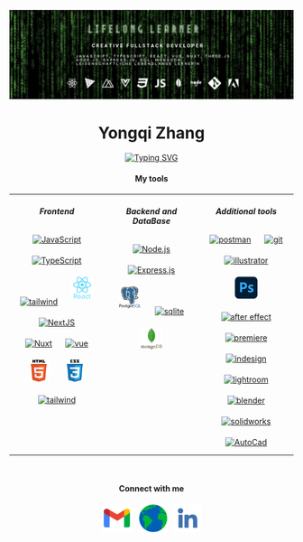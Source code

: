 <p align="center"><img src="assets/lifelong learner.png" alt="header" /></p>
<h1 align="center">Yongqi Zhang</h1>
<p align="center">
<a href="https://git.io/typing-svg"><img src="https://readme-typing-svg.demolab.com?font=Fira+Code&pause=1000&width=435&lines=Full+Stack+Developer" alt="Typing SVG" /></a>
</p>

#### <div align="center">My tools</div>

<table><tr><td valign="top" width="33%" >

##### <div align="center">Frontend</div>

<div align="center">  
<a href="https://www.javascript.com/" target="blank"><img style="margin: 10px" src="https://profilinator.rishav.dev/skills-assets/javascript-original.svg" alt="JavaScript"  width="40" height="40"" /></a>
<a href="https://www.typescriptlang.org/" target="_blank"><img style="margin: 10px" src="https://profilinator.rishav.dev/skills-assets/typescript-original.svg" alt="TypeScript"  width="40" height="40" /></a>
<a href="https://threejs.org/" alt="threejs" target="_blank"><img src="https://upload.vectorlogo.zone/logos/threejs/images/83129207-9005-4463-8181-65a3cc3bf8fd.svg" alt="tailwind" style="margin: 10px" width="40" height="40"/></a>
  <a href="https://reactjs.org/" target="_blank"><img src="https://raw.githubusercontent.com/devicons/devicon/master/icons/react/react-original-wordmark.svg" alt="react" style="margin: 10px" width="40" height="40"/></a>
<a href="https://nextjs.org/" target="_blank" ><img style="margin: 10px" src="https://profilinator.rishav.dev/skills-assets/nextjs.png" alt="NextJS" style="margin: 10px"  height="40" /></a>  
<a href="https://nuxt.com/" target="_blank"><img src="https://www.vectorlogo.zone/logos/nuxtjs/nuxtjs-icon.svg" alt="Nuxt" style="margin: 10px" width="40" height="40"/></a>
<a href="https://vuejs.org/" target="_blank"><img src="https://www.vectorlogo.zone/logos/vuejs/vuejs-icon.svg" alt="vue" style="margin: 10px" width="40" height="40"/></a>
<a href="https://www.w3.org/html/" target="_blank"><img src="https://raw.githubusercontent.com/devicons/devicon/master/icons/html5/html5-original-wordmark.svg" alt="html5" style="margin: 10px" width="40" height="40"/></a>
<a href="https://www.w3schools.com/css/" target="_blank"><img src="https://raw.githubusercontent.com/devicons/devicon/master/icons/css3/css3-original-wordmark.svg" alt="css3" style="margin: 10px"  width="40" height="40"/></a>
<a href="https://tailwindcss.com/" target="_blank"><img src="https://www.vectorlogo.zone/logos/tailwindcss/tailwindcss-icon.svg" alt="tailwind" style="margin: 10px" width="40" height="40"/></a>
</div>

</td><td valign="top" width="33%">

##### <div align="center">Backend and DataBase</div>

<div align="center">  
<a href="https://nodejs.org/" target="_blank"><img style="margin: 10px" src="https://profilinator.rishav.dev/skills-assets/nodejs-original-wordmark.svg" alt="Node.js" style="margin: 10px"  height="60" /></a>
<a href="https://expressjs.com/" target="_blank"><img style="margin: 10px" src="https://profilinator.rishav.dev/skills-assets/express-original-wordmark.svg" alt="Express.js" style="margin: 10px" height="60" /></a>
<a href="https://www.postgresql.org" target="_blank" rel="noreferrer"><img src="https://raw.githubusercontent.com/devicons/devicon/master/icons/postgresql/postgresql-original-wordmark.svg" alt="postgresql" style="margin: 10px"  width="40" height="40"/></a>
<a href="https://www.sqlite.org/" target="_blank" rel="noreferrer"><img src="https://www.vectorlogo.zone/logos/sqlite/sqlite-icon.svg" alt="sqlite" style="margin: 10px" width="40" height="40"/></a>
<a href="https://www.mongodb.com/" target="_blank" rel="noreferrer"><img src="https://raw.githubusercontent.com/devicons/devicon/master/icons/mongodb/mongodb-original-wordmark.svg" alt="mongodb" style="margin: 10px"  width="40" height="40"/></a>
</div>

</div>

</td><td valign="top" width="33%">

##### <div align="center">Additional tools</div>

<div align="center">  
<a href="https://postman.com" target="_blank" rel="noreferrer"><img src="https://www.vectorlogo.zone/logos/getpostman/getpostman-icon.svg" alt="postman" style="margin: 10px"  width="40" height="40"/></a>
<a href="https://git-scm.com/" target="_blank" rel="noreferrer"><img src="https://www.vectorlogo.zone/logos/git-scm/git-scm-icon.svg" alt="git"  style="margin: 10px" width="40" height="40"/></a>
<a href="https://www.adobe.com/in/products/illustrator.html" target="_blank" rel="noreferrer"> <img src="https://raw.githubusercontent.com/pheralb/svgl/5c82f5c8ee850fe1ae505978ae50296c9f5a6f29/static/library/illustrator.svg" alt="illustrator" style="margin: 10px"  width="40" height="40"/></a>
<a href="https://www.photoshop.com/en" target="_blank" rel="noreferrer"><img src="https://raw.githubusercontent.com/devicons/devicon/6910f0503efdd315c8f9b858234310c06e04d9c0/icons/photoshop/photoshop-original.svg" alt="photoshop" style="margin: 10px"  width="40" height="40"/></a>
<a href="https://www.adobe.com/products/aftereffects.html" target="_blank" rel="noreferrer"><img src="https://raw.githubusercontent.com/detain/svg-logos/07e36b4aa0691f3015886624395e083395e528c5/svg/a/after-effects-1.svg" style="margin: 10px"  alt="after effect" width="40" height="40"/></a>
<a href="https://www.adobe.com/products/premiere.html" target="_blank" rel="noreferrer"><img src="https://raw.githubusercontent.com/pheralb/svgl/5c82f5c8ee850fe1ae505978ae50296c9f5a6f29/static/library/premiere.svg" alt="premiere" style="margin: 10px"  width="40" height="40"/></a>
<a href="https://www.adobe.com/products/indesign.html" target="_blank" rel="noreferrer"><img src="https://raw.githubusercontent.com/pheralb/svgl/5c82f5c8ee850fe1ae505978ae50296c9f5a6f29/static/library/indesign.svg" alt="indesign" style="margin: 10px"  width="40" height="40"/></a>
<a href="https://lightroom.adobe.com/" target="_blank" rel="noreferrer"><img src="https://raw.githubusercontent.com/gilbarbara/logos/29e8719bf78915c7a82a26a6c203f53c4cb8fff2/logos/adobe-lightroom.svg" alt="lightroom" style="margin: 10px"  width="40" height="40"/></a>
<a href="https://www.blender.org" target="_blank" rel="noreferrer"><img src="https://raw.githubusercontent.com/get-icon/geticon/fc0f660daee147afb4a56c64e12bde6486b73e39/icons/blender.svg" alt="blender" style="margin: 10px"  width="40" height="40"/></a>
<a href="https://www.solidworks.com/" target="_blank" rel="noreferrer"><img src="https://iconape.com/wp-content/png_logo_vector/solidworks-logo.png" alt="solidworks" style="margin: 10px"  height="40"/></a>
<a href="https://web.autocad.com/" target="_blank" rel="noreferrer"><img src="https://upload.wikimedia.org/wikipedia/commons/6/6e/AutoCad_new_logo.svg" alt="AutoCad" style="margin: 10px"  height="40"/></a>
</div>

</td></tr></table>
<br/>

#### <div align="center">Connect with me</div>

<div align="center">
<a href="mailto:yz.zhang.de@gmail.com" target="_blank"><img align="center" src="assets/gmail.png" alt="mail" height="50" width="55" /></a>&nbsp;&nbsp;&nbsp;<a href="https://zhang-yongqi.onrender.com/" target="_blank"><img align="center" src="assets/web.png" alt="website" height="50" width="50" /></a>&nbsp;&nbsp;&nbsp;<a href="https://www.linkedin.com/in/yongqi-zhang/" target="_blank"><img align="center" src="assets/linkedin.png" alt="linkedin" height="50" width="50" /></a>
</div>

